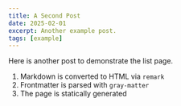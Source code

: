 ```yaml
---
title: A Second Post
date: 2025-02-01
excerpt: Another example post.
tags: [example]
---
```


Here is another post to demonstrate the list page.

1. Markdown is converted to HTML via `remark`
2. Frontmatter is parsed with `gray-matter`
3. The page is statically generated


